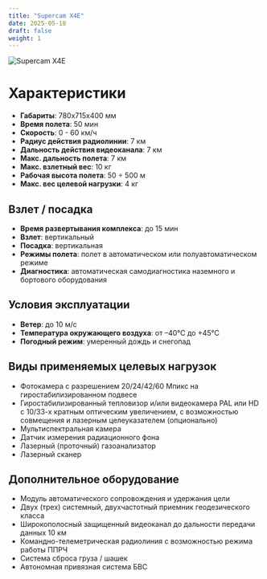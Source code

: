 ```yaml
---
title: "Supercam X4E"
date: 2025-05-18
draft: false
weight: 1
---
```


![Supercam X4E](/models/images/x4e.png)

# Характеристики

- **Габариты**: 780х715х400 мм  
- **Время полета**: 50 мин  
- **Скорость**: 0 - 60 км/ч  
- **Радиус действия радиолинии**: 7 км  
- **Дальность действия видеоканала**: 7 км  
- **Макс. дальность полета**: 7 км  
- **Макс. взлетный вес**: 10 кг  
- **Рабочая высота полета**: 50 ÷ 500 м  
- **Макс. вес целевой нагрузки**: 4 кг  

## Взлет / посадка

- **Время развертывания комплекса**: до 15 мин  
- **Взлет**: вертикальный  
- **Посадка**: вертикальная  
- **Режимы полета**: полет в автоматическом или полуавтоматическом режиме  
- **Диагностика**: автоматическая самодиагностика наземного и бортового оборудования  

## Условия эксплуатации

- **Ветер**: до 10 м/с  
- **Температура окружающего воздуха**: от –40°С до +45°С  
- **Погодный режим**: умеренный дождь и снегопад  

## Виды применяемых целевых нагрузок

- Фотокамера с разрешением 20/24/42/60 Мпикс на гиростабилизированном подвесе  
- Гиростабилизированный тепловизор и/или видеокамера PAL или HD с 10/33-х кратным оптическим увеличением, с возможностью совмещения и лазерным целеуказателем (опционально)  
- Мультиспектральная камера  
- Датчик измерения радиационного фона  
- Лазерный (проточный) газоанализатор  
- Лазерный сканер  

## Дополнительное оборудование

- Модуль автоматического сопровождения и удержания цели  
- Двух (трех) системный, двухчастотный приемник геодезического класса  
- Широкополосный защищенный видеоканал до дальности передачи данных 10 км  
- Командно-телеметрическая радиолиния с возможностью режима работы ППРЧ  
- Система сброса груза / шашек  
- Автономная привязная система БВС  
